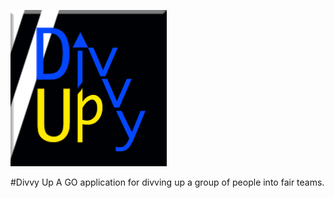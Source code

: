 ![Logo](/logo.png?raw=true)

#Divvy Up
A GO application for divving up a group of people into fair teams.

